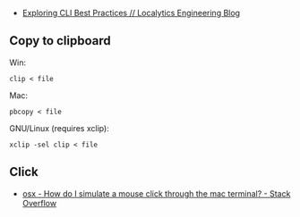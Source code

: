 - [Exploring CLI Best Practices // Localytics Engineering Blog](http://eng.localytics.com/exploring-cli-best-practices/)

## Copy to clipboard

Win:

	clip < file

Mac:

	pbcopy < file

GNU/Linux (requires xclip):

	xclip -sel clip < file

## Click

- [osx - How do I simulate a mouse click through the mac terminal? - Stack Overflow](https://stackoverflow.com/questions/4230867/how-do-i-simulate-a-mouse-click-through-the-mac-terminal/26687223)